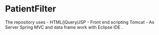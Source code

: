 # PatientFilter
The repository uses -
HTML/jQuery/JSP - Front end scripting 
Tomcat - As Server 
Spring MVC and data frame work with Eclipse IDE .
